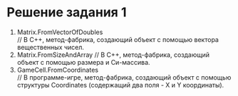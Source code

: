 ﻿# Решение задания 1

1. Matrix.FromVectorOfDoubles  
// В С++, метод-фабрика, создающий объект с помощью вектора вещественных чисел.
2. Matrix.FromSizeAndArray
// В С++, метод-фабрика, создающий объект с помощью размера и Си-массива.
3. GameCell.FromCoordinates  
// В программе-игре, метод-фабрика, создающий объект с помощью структуры Coordinates (содержащий два поля - X и Y координаты).
